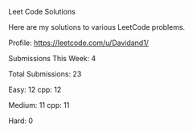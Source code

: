 Leet Code Solutions

Here are my solutions to various LeetCode problems. 

Profile:
https://leetcode.com/u/Davidand1/

Submissions This Week: 4

Total Submissions: 23

Easy: 12
cpp: 12

Medium: 11
cpp: 11

Hard: 0
